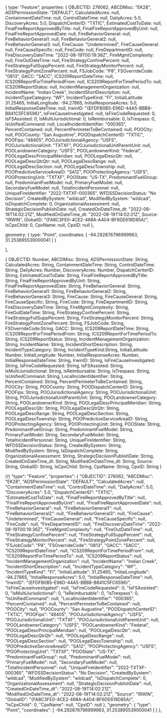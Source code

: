 { 
type: "Feature", 
properties: { 
  OBJECTID: 276062,
  ABCDMisc: "EK28",
  ADSPermissionState: "DEFAULT",
  CalculatedAcres: null,
  ContainmentDateTime: null,
  ControlDateTime: null,
  DailyAcres: 5.0,
  DiscoveryAcres: 5.0,
  DispatchCenterID: "TXTIC",
  EstimatedCostToDate: null,
  FinalFireReportApprovedByTitle: null,
  FinalFireReportApprovedByUnit: null,
  FinalFireReportApprovedDate: null,
  FireBehaviorGeneral: null,
  FireBehaviorGeneral1: null,
  FireBehaviorGeneral2: null,
  FireBehaviorGeneral3: null,
  FireCause: "Undetermined",
  FireCauseGeneral: null,
  FireCauseSpecific: null,
  FireCode: null,
  FireDepartmentID: null,
  FireDiscoveryDateTime: "2022-08-19T00:19:36Z",
  FireMgmtComplexity: null,
  FireOutDateTime: null,
  FireStrategyConfinePercent: null,
  FireStrategyFullSuppPercent: null,
  FireStrategyMonitorPercent: null,
  FireStrategyPointZonePercent: null,
  FSJobCode: "P8",
  FSOverrideCode: "0813",
  GACC: "SACC",
  ICS209ReportDateTime: null,
  ICS209ReportForTimePeriodFrom: null,
  ICS209ReportForTimePeriodTo: null,
  ICS209ReportStatus: null,
  IncidentManagementOrganization: null,
  IncidentName: "Indian Creek",
  IncidentShortDescription: null,
  IncidentTypeCategory: "WF",
  IncidentTypeKind: "FI",
  InitialLatitude: 31.25465,
  InitialLongitude: -94.27865,
  InitialResponseAcres: 5.0,
  InitialResponseDateTime: null,
  IrwinID: "{EFDFB0B5-E96D-44A5-BBB8-B841C5FC6596}",
  IsFireCauseInvestigated: null,
  IsFireCodeRequested: 0,
  IsFSAssisted: 0,
  IsMultiJurisdictional: 0,
  IsReimbursable: 0,
  IsTrespass: 0,
  IsUnifiedCommand: null,
  LocalIncidentIdentifier: "000365",
  PercentContained: null,
  PercentPerimeterToBeContained: null,
  POOCity: null,
  POOCounty: "San Augustine",
  POODispatchCenterID: "TXTIC",
  POOFips: "48405",
  POOJurisdictionalAgency: "USFS",
  POOJurisdictionalUnit: "TXTXF",
  POOJurisdictionalUnitParentUnit: null,
  POOLandownerCategory: "USFS",
  POOLandownerKind: "Federal",
  POOLegalDescPrincipalMeridian: null,
  POOLegalDescQtr: null,
  POOLegalDescQtrQtr: null,
  POOLegalDescRange: null,
  POOLegalDescSection: null,
  POOLegalDescTownship: null,
  POOPredictiveServiceAreaID: "SA12",
  POOProtectingAgency: "USFS",
  POOProtectingUnit: "TXTXF",
  POOState: "US-TX",
  PredominantFuelGroup: null,
  PredominantFuelModel: null,
  PrimaryFuelModel: null,
  SecondaryFuelModel: null,
  TotalIncidentPersonnel: null,
  UniqueFireIdentifier: "2022-TXTXF-000365",
  WFDSSDecisionStatus: "No Decision",
  CreatedBySystem: "wildcad",
  ModifiedBySystem: "wildcad",
  IsDispatchComplete: 0,
  OrganizationalAssessment: null,
  StrategicDecisionPublishDate: null,
  CreatedOnDateTime_dt: "2022-08-19T14:02:21Z",
  ModifiedOnDateTime_dt: "2022-08-19T14:02:21Z",
  Source: "IRWIN",
  GlobalID: "{FA8C3FE0-4CE2-468A-A404-BF6DE619D85A}",
  IsCpxChild: 0,
  CpxName: null,
  CpxID: null }, 


geometry: { 
  type: "Point", 
  coordinates: [ -94.292876796999963, 31.253895539000041 ] 
    } 


},



{
            OBJECTID: Number,
            ABCDMisc: String,
            ADSPermissionState: String,
            CalculatedAcres: String,
            ContainmentDateTime: String,
            ControlDateTime: String,
            DailyAcres: Number,
            DiscoveryAcres: Number,
            DispatchCenterID: String,
            EstimatedCostToDate: String,
            FinalFireReportApprovedByTitle: String,
            FinalFireReportApprovedByUnit: String,
            FinalFireReportApprovedDate: String,
            FireBehaviorGeneral: String,
            FireBehaviorGeneral1: String,
            FireBehaviorGeneral2: String,
            FireBehaviorGeneral3: String,
            FireCause: String,
            FireCauseGeneral: String,
            FireCauseSpecific: String,
            FireCode: String,
            FireDepartmentID: String,
            FireDiscoveryDateTime: String,
            FireMgmtComplexity: String,
            FireOutDateTime: String,
            FireStrategyConfinePercent: String,
            FireStrategyFullSuppPercent: String,
            FireStrategyMonitorPercent: String,
            FireStrategyPointZonePercent: String,
            FSJobCode: String,
            FSOverrideCode:String,
            GACC: String,
            ICS209ReportDateTime: String,
            ICS209ReportForTimePeriodFrom: String,
            ICS209ReportForTimePeriodTo: String,
            ICS209ReportStatus: String,
            IncidentManagementOrganization: String,
            IncidentName: String,
            IncidentShortDescription: String,
            IncidentTypeCategory: String,
            IncidentTypeKind:String,
            InitialLatitude: Number,
            InitialLongitude: Number,
            InitialResponseAcres: Number,
            InitialResponseDateTime: String,
            IrwinID: String,
            IsFireCauseInvestigated: String,
            IsFireCodeRequested: String,
            IsFSAssisted: String,
            IsMultiJurisdictional: String,
            IsReimbursable: String,
            IsTrespass: String,
            IsUnifiedCommand: String,
            LocalIncidentIdentifier: String,
            PercentContained: String,
            PercentPerimeterToBeContained: String,
            POOCity: String,
            POOCounty: String,
            POODispatchCenterID: String,
            POOFips: String,
            POOJurisdictionalAgency: String,
            POOJurisdictionalUnit: String,
            POOJurisdictionalUnitParentUnit: String,
            POOLandownerCategory: String,
            POOLandownerKind: String,
            POOLegalDescPrincipalMeridian: String,
            POOLegalDescQtr: String,
            POOLegalDescQtrQtr: String,
            POOLegalDescRange: String,
            POOLegalDescSection: String,
            POOLegalDescTownship: String,
            POOPredictiveServiceAreaID: String,
            POOProtectingAgency: String,
            POOProtectingUnit: String,
            POOState: String,
            PredominantFuelGroup: String,
            PredominantFuelModel: String,
            PrimaryFuelModel: String,
            SecondaryFuelModel: String,
            TotalIncidentPersonnel: String,
            UniqueFireIdentifier: String,
            WFDSSDecisionStatus: String,
            CreatedBySystem: String,
            ModifiedBySystem: String,
            IsDispatchComplete: String,
            OrganizationalAssessment: String,
            StrategicDecisionPublishDate: String,
            CreatedOnDateTime_dt: String,
            ModifiedOnDateTime_dt: String,
            Source: String,
            GlobalID: String,
            IsCpxChild: String,
            CpxName: String,
            CpxID: String
        }



//{ "type": "Feature", "properties": { "OBJECTID": 276062, "ABCDMisc": "EK28", "ADSPermissionState": "DEFAULT", "CalculatedAcres": null, "ContainmentDateTime": null, "ControlDateTime": null, "DailyAcres": 5.0, "DiscoveryAcres": 5.0, "DispatchCenterID": "TXTIC", "EstimatedCostToDate": null, "FinalFireReportApprovedByTitle": null, "FinalFireReportApprovedByUnit": null, "FinalFireReportApprovedDate": null, "FireBehaviorGeneral": null, "FireBehaviorGeneral1": null, "FireBehaviorGeneral2": null, "FireBehaviorGeneral3": null, "FireCause": "Undetermined", "FireCauseGeneral": null, "FireCauseSpecific": null, "FireCode": null, "FireDepartmentID": null, "FireDiscoveryDateTime": "2022-08-19T00:19:36Z", "FireMgmtComplexity": null, "FireOutDateTime": null, "FireStrategyConfinePercent": null, "FireStrategyFullSuppPercent": null, "FireStrategyMonitorPercent": null, "FireStrategyPointZonePercent": null, "FSJobCode": "P8", "FSOverrideCode": "0813", "GACC": "SACC", "ICS209ReportDateTime": null, "ICS209ReportForTimePeriodFrom": null, "ICS209ReportForTimePeriodTo": null, "ICS209ReportStatus": null, "IncidentManagementOrganization": null, "IncidentName": "Indian Creek", "IncidentShortDescription": null, "IncidentTypeCategory": "WF", "IncidentTypeKind": "FI", "InitialLatitude": 31.25465, "InitialLongitude": -94.27865, "InitialResponseAcres": 5.0, "InitialResponseDateTime": null, "IrwinID": "{EFDFB0B5-E96D-44A5-BBB8-B841C5FC6596}", "IsFireCauseInvestigated": null, "IsFireCodeRequested": 0, "IsFSAssisted": 0, "IsMultiJurisdictional": 0, "IsReimbursable": 0, "IsTrespass": 0, "IsUnifiedCommand": null, "LocalIncidentIdentifier": "000365", "PercentContained": null, "PercentPerimeterToBeContained": null, "POOCity": null, "POOCounty": "San Augustine", "POODispatchCenterID": "TXTIC", "POOFips": "48405", "POOJurisdictionalAgency": "USFS", "POOJurisdictionalUnit": "TXTXF", "POOJurisdictionalUnitParentUnit": null, "POOLandownerCategory": "USFS", "POOLandownerKind": "Federal", "POOLegalDescPrincipalMeridian": null, "POOLegalDescQtr": null, "POOLegalDescQtrQtr": null, "POOLegalDescRange": null, "POOLegalDescSection": null, "POOLegalDescTownship": null, "POOPredictiveServiceAreaID": "SA12", "POOProtectingAgency": "USFS", "POOProtectingUnit": "TXTXF", "POOState": "US-TX", "PredominantFuelGroup": null, "PredominantFuelModel": null, "PrimaryFuelModel": null, "SecondaryFuelModel": null, "TotalIncidentPersonnel": null, "UniqueFireIdentifier": "2022-TXTXF-000365", "WFDSSDecisionStatus": "No Decision", "CreatedBySystem": "wildcad", "ModifiedBySystem": "wildcad", "IsDispatchComplete": 0, "OrganizationalAssessment": null, "StrategicDecisionPublishDate": null, "CreatedOnDateTime_dt": "2022-08-19T14:02:21Z", "ModifiedOnDateTime_dt": "2022-08-19T14:02:21Z", "Source": "IRWIN", "GlobalID": "{FA8C3FE0-4CE2-468A-A404-BF6DE619D85A}", "IsCpxChild": 0, "CpxName": null, "CpxID": null }, "geometry": { "type": "Point", "coordinates": [ -94.292876796999963, 31.253895539000041 ] } },